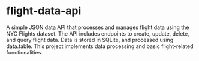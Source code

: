 # flight-data-api
A simple JSON data API that processes and manages flight data using the NYC Flights dataset. The API includes endpoints to create, update, delete, and query flight data. Data is stored in SQLite, and processed using data.table. This project implements data processing and basic flight-related functionalities.
